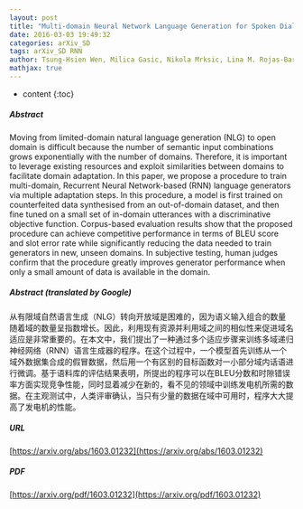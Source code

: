 ```yaml
---
layout: post
title: "Multi-domain Neural Network Language Generation for Spoken Dialogue Systems"
date: 2016-03-03 19:49:32
categories: arXiv_SD
tags: arXiv_SD RNN
author: Tsung-Hsien Wen, Milica Gasic, Nikola Mrksic, Lina M. Rojas-Barahona, Pei-Hao Su, David Vandyke, Steve Young
mathjax: true
---
```


* content
{:toc}

##### Abstract
Moving from limited-domain natural language generation (NLG) to open domain is difficult because the number of semantic input combinations grows exponentially with the number of domains. Therefore, it is important to leverage existing resources and exploit similarities between domains to facilitate domain adaptation. In this paper, we propose a procedure to train multi-domain, Recurrent Neural Network-based (RNN) language generators via multiple adaptation steps. In this procedure, a model is first trained on counterfeited data synthesised from an out-of-domain dataset, and then fine tuned on a small set of in-domain utterances with a discriminative objective function. Corpus-based evaluation results show that the proposed procedure can achieve competitive performance in terms of BLEU score and slot error rate while significantly reducing the data needed to train generators in new, unseen domains. In subjective testing, human judges confirm that the procedure greatly improves generator performance when only a small amount of data is available in the domain.

##### Abstract (translated by Google)
从有限域自然语言生成（NLG）转向开放域是困难的，因为语义输入组合的数量随着域的数量呈指数增长。因此，利用现有资源并利用域之间的相似性来促进域名适应是非常重要的。在本文中，我们提出了一种通过多个适应步骤来训练多域递归神经网络（RNN）语言生成器的程序。在这个过程中，一个模型首先训练从一个域外数据集合成的假冒数据，然后用一个有区别的目标函数对一小部分域内话语进行微调。基于语料库的评估结果表明，所提出的程序可以在BLEU分数和时隙错误率方面实现竞争性能，同时显着减少在新的，看不见的领域中训练发电机所需的数据。在主观测试中，人类评审确认，当只有少量的数据在域中可用时，程序大大提高了发电机的性能。

##### URL
[https://arxiv.org/abs/1603.01232](https://arxiv.org/abs/1603.01232)

##### PDF
[https://arxiv.org/pdf/1603.01232](https://arxiv.org/pdf/1603.01232)

